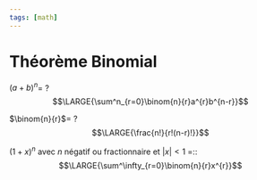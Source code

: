 ```yaml
---
tags: [math] 
---
```


# Théorème Binomial
$(a+b)^{n}$=
?
$$\LARGE{\sum^n_{r=0}\binom{n}{r}a^{r}b^{n-r}}$$
<!--SR:!2023-08-28,3,250-->

$\binom{n}{r}$=
?
$$\LARGE{\frac{n!}{r!(n-r)!}}$$
<!--SR:!2023-08-29,4,270-->

$(1+x)^{n}$ avec $n$ négatif ou fractionnaire et $|x|<1$ =::$$\LARGE{\sum^\infty_{r=0}\binom{n}{r}x^{r}}$$
<!--SR:!2023-08-28,2,230-->